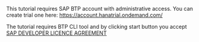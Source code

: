 This tutorial requires SAP BTP account with administrative access. You can create trial one here:
https://account.hanatrial.ondemand.com/

The tutorial requires BTP CLI tool and by clicking start button you accept [SAP DEVELOPER LICENCE AGREEMENT](https://tools.hana.ondemand.com/developer-license-3_1.txt)
